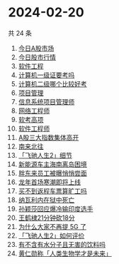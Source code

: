 # 2024-02-20

共 24 条

<!-- BEGIN -->
<!-- 最后更新时间 Tue Feb 20 2024 15:07:38 GMT+0800 (China Standard Time) -->

1. [今日A股市场](https://www.zhihu.com/search?q=%E4%BB%8A%E6%97%A5A%E8%82%A1%E5%B8%82%E5%9C%BA)
1. [今日股市行情](https://www.zhihu.com/search?q=%E4%BB%8A%E6%97%A5%E8%82%A1%E5%B8%82%E8%A1%8C%E6%83%85)
1. [软件工程](https://www.zhihu.com/search?q=%E8%BD%AF%E4%BB%B6%E5%B7%A5%E7%A8%8B)
1. [计算机一级证要考吗](https://www.zhihu.com/search?q=%E8%AE%A1%E7%AE%97%E6%9C%BA%E4%B8%80%E7%BA%A7%E8%AF%81%E8%A6%81%E8%80%83%E5%90%97)
1. [计算机二级哪个比较好考](https://www.zhihu.com/search?q=%E8%AE%A1%E7%AE%97%E6%9C%BA%E4%BA%8C%E7%BA%A7%E5%93%AA%E4%B8%AA%E6%AF%94%E8%BE%83%E5%A5%BD%E8%80%83)
1. [项目管理](https://www.zhihu.com/search?q=%E9%A1%B9%E7%9B%AE%E7%AE%A1%E7%90%86)
1. [信息系统项目管理师](https://www.zhihu.com/search?q=%E4%BF%A1%E6%81%AF%E7%B3%BB%E7%BB%9F%E9%A1%B9%E7%9B%AE%E7%AE%A1%E7%90%86%E5%B8%88)
1. [网络工程师](https://www.zhihu.com/search?q=%E7%BD%91%E7%BB%9C%E5%B7%A5%E7%A8%8B%E5%B8%88)
1. [软考高项](https://www.zhihu.com/search?q=%E8%BD%AF%E8%80%83%E9%AB%98%E9%A1%B9)
1. [软件工程师](https://www.zhihu.com/search?q=%E8%BD%AF%E4%BB%B6%E5%B7%A5%E7%A8%8B%E5%B8%88)
1. [A股三大指数集体高开](https://www.zhihu.com/search?q=A%E8%82%A1%E4%B8%89%E5%A4%A7%E6%8C%87%E6%95%B0%E9%9B%86%E4%BD%93%E9%AB%98%E5%BC%80)
1. [南来北往](https://www.zhihu.com/search?q=%E5%8D%97%E6%9D%A5%E5%8C%97%E5%BE%80)
1. [「飞驰人生2」细节](https://www.zhihu.com/search?q=%E3%80%8C%E9%A3%9E%E9%A9%B0%E4%BA%BA%E7%94%9F2%E3%80%8D%E7%BB%86%E8%8A%82)
1. [新能源车主海南离岛困境](https://www.zhihu.com/search?q=%E6%96%B0%E8%83%BD%E6%BA%90%E8%BD%A6%E4%B8%BB%E6%B5%B7%E5%8D%97%E7%A6%BB%E5%B2%9B%E5%9B%B0%E5%A2%83)
1. [胖东来员工被曝悄悄尝面](https://www.zhihu.com/search?q=%E8%83%96%E4%B8%9C%E6%9D%A5%E5%91%98%E5%B7%A5%E8%A2%AB%E6%9B%9D%E6%82%84%E6%82%84%E5%B0%9D%E9%9D%A2)
1. [龙年首场寒潮即将上线](https://www.zhihu.com/search?q=%E9%BE%99%E5%B9%B4%E9%A6%96%E5%9C%BA%E5%AF%92%E6%BD%AE%E5%8D%B3%E5%B0%86%E4%B8%8A%E7%BA%BF)
1. [买不到返程车票算旷工吗](https://www.zhihu.com/search?q=%E4%B9%B0%E4%B8%8D%E5%88%B0%E8%BF%94%E7%A8%8B%E8%BD%A6%E7%A5%A8%E7%AE%97%E6%97%B7%E5%B7%A5%E5%90%97)
1. [纳瓦利内在狱中死亡](https://www.zhihu.com/search?q=%E7%BA%B3%E7%93%A6%E5%88%A9%E5%86%85%E5%9C%A8%E7%8B%B1%E4%B8%AD%E6%AD%BB%E4%BA%A1)
1. [孙颖莎回应爆冷输印度选手](https://www.zhihu.com/search?q=%E5%AD%99%E9%A2%96%E8%8E%8E%E5%9B%9E%E5%BA%94%E7%88%86%E5%86%B7%E8%BE%93%E5%8D%B0%E5%BA%A6%E9%80%89%E6%89%8B)
1. [王鹤棣21分钟砍18分](https://www.zhihu.com/search?q=%E7%8E%8B%E9%B9%A4%E6%A3%A321%E5%88%86%E9%92%9F%E7%A0%8D18%E5%88%86)
1. [为什么大家不再提 5G 了](https://www.zhihu.com/search?q=%E4%B8%BA%E4%BB%80%E4%B9%88%E5%A4%A7%E5%AE%B6%E4%B8%8D%E5%86%8D%E6%8F%90%205G%20%E4%BA%86)
1. [「飞驰人生2」如何评价](https://www.zhihu.com/search?q=%E3%80%8C%E9%A3%9E%E9%A9%B0%E4%BA%BA%E7%94%9F2%E3%80%8D%E5%A6%82%E4%BD%95%E8%AF%84%E4%BB%B7)
1. [有不含有水分子且无害的饮料吗](https://www.zhihu.com/search?q=%E6%9C%89%E4%B8%8D%E5%90%AB%E6%9C%89%E6%B0%B4%E5%88%86%E5%AD%90%E4%B8%94%E6%97%A0%E5%AE%B3%E7%9A%84%E9%A5%AE%E6%96%99%E5%90%97)
1. [黄仁勋称「人类生物学才是未来」](https://www.zhihu.com/search?q=%E9%BB%84%E4%BB%81%E5%8B%8B%E7%A7%B0%E3%80%8C%E4%BA%BA%E7%B1%BB%E7%94%9F%E7%89%A9%E5%AD%A6%E6%89%8D%E6%98%AF%E6%9C%AA%E6%9D%A5%E3%80%8D)

<!-- END -->
